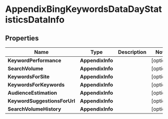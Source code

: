 # AppendixBingKeywordsDataDayStatisticsDataInfo


## Properties

| Name | Type | Description | Notes |
|------------ | ------------- | ------------- | -------------|
**KeywordPerformance** | **AppendixInfo** |  |[optional]|
**SearchVolume** | **AppendixInfo** |  |[optional]|
**KeywordsForSite** | **AppendixInfo** |  |[optional]|
**KeywordsForKeywords** | **AppendixInfo** |  |[optional]|
**AudienceEstimation** | **AppendixInfo** |  |[optional]|
**KeywordSuggestionsForUrl** | **AppendixInfo** |  |[optional]|
**SearchVolumeHistory** | **AppendixInfo** |  |[optional]|